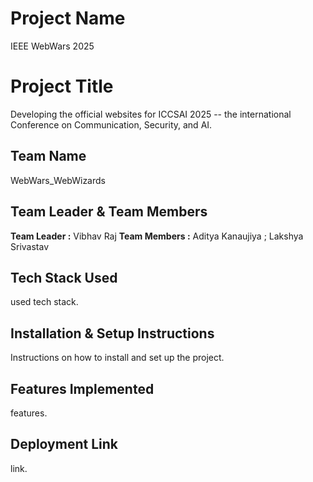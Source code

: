 # Project Name 
 IEEE WebWars 2025
# Project Title

 Developing the official websites for ICCSAI 2025 -- the international Conference on Communication, Security, and AI.

## Team Name 
 WebWars_WebWizards

## Team Leader & Team Members
 **Team Leader :**
 Vibhav Raj
 **Team Members :**
 Aditya Kanaujiya ;
 Lakshya Srivastav 
                
## Tech Stack Used

used tech stack.

## Installation & Setup Instructions

Instructions on how to install and set up the project.

## Features Implemented

features.

## Deployment Link

link.
